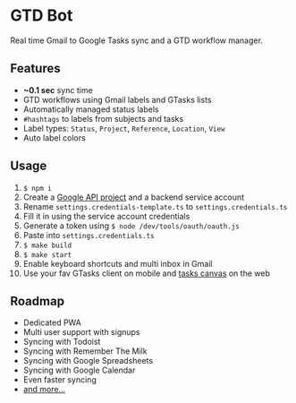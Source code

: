 # GTD Bot

Real time Gmail to Google Tasks sync and a GTD workflow manager.

## Features

* **~0.1 sec** sync time
* GTD workflows using Gmail labels and GTasks lists
* Automatically managed status labels
* `#hashtags` to labels from subjects and tasks
* Label types: `Status`, `Project`, `Reference`, `Location`, `View`
* Auto label colors

## Usage

1.  `$ npm i`
1.  Create a [Google API project](https://console.cloud.google.com/iam-admin/) and a backend service account
1.  Rename `settings.credentials-template.ts` to `settings.credentials.ts`
1.  Fill it in using the service account credentials
1.  Generate a token using `$ node /dev/tools/oauth/oauth.js`
1.  Paste into `settings.credentials.ts`
1.  `$ make build`
1.  `$ make start`
1.  Enable keyboard shortcuts and multi inbox in Gmail
1.  Use your fav GTasks client on mobile and [tasks canvas](https://mail.google.com/tasks/canvas) on the web

## Roadmap

* Dedicated PWA
* Multi user support with signups
* Syncing with Todoist
* Syncing with Remember The Milk
* Syncing with Google Spreadsheets
* Syncing with Google Calendar
* Even faster syncing
* [and more...](https://github.com/TobiaszCudnik/gtd-bot/blob/master/TODO.md)
